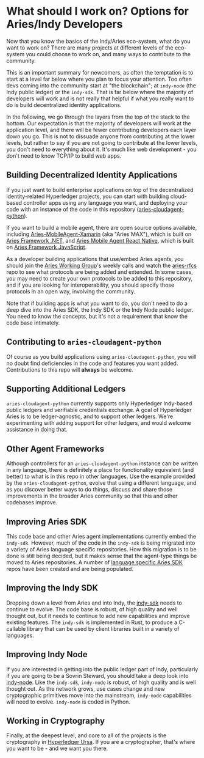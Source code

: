 # What should I work on? Options for Aries/Indy Developers

Now that you know the basics of the Indy/Aries eco-system, what do you want to work on? There are many projects at different levels of the eco-system you could choose to work on, and many ways to contribute to the community.

This is an important summary for newcomers, as often the temptation is to start at a level far below where you plan to focus your attention. Too often devs coming into the community start at "the blockchain"; at `indy-node` (the Indy public ledger) or the `indy-sdk`. That is far below where the majority of developers will work and is not really that helpful if what you really want to do is build decentralized identity applications.

In the following, we go through the layers from the top of the stack to the bottom. Our expectation is that the majority of developers will work at the application level, and there will be fewer contributing developers each layer down you go. This is not to dissuade anyone from contributing at the lower levels, but rather to say if you are not going to contribute at the lower levels, you don't need to everything about it. It's much like web development - you don't need to know TCP/IP to build web apps.

## Building Decentralized Identity Applications

If you just want to build enterprise applications on top of the decentralized identity-related Hyperledger projects, you can start with building cloud-based controller apps using any language you want, and deploying your code with an instance of the code in this repository ([aries-cloudagent-python](https://github.com/hyperledger/aries-cloudagent-python)). 

If you want to build a mobile agent, there are open source options available, including [Aries-MobileAgent-Xamarin](https://github.com/hyperledger/aries-mobileagent-xamarin) (aka "Aries MAX"), which is built on [Aries Framework .NET](https://github.com/hyperledger/aries-framework-dotnet), and [Aries Mobile Agent React Native](https://github.com/hyperledger/aries-mobile-agent-react-native), which is built on [Aries Framework JavaScript](https://github.com/hyperledger/aries-framework-javascript).

As a developer building applications that use/embed Aries agents, you should join the [Aries Working Group](https://wiki.hyperledger.org/display/ARIES/Aries+Working+Group)'s weekly calls and watch the [aries-rfcs](https://github.com/hyperledger/aries-rfcs) repo to see what protocols are being added and extended. In some cases, you may need to create your own protocols to be added to this repository, and if you are looking for interoperability, you should specify those protocols in an open way, involving the community.

Note that if building apps is what you want to do, you don't need to do a deep dive into the Aries SDK, the Indy SDK or the Indy Node public ledger. You need to know the concepts, but it's not a requirement that know the code base intimately.

## Contributing to `aries-cloudagent-python`

Of course as you build applications using `aries-cloudagent-python`, you will no doubt find deficiencies in the code and features you want added. Contributions to this repo will **always** be welcome.

## Supporting Additional Ledgers

`aries-cloudagent-python` currently supports only Hyperledger Indy-based public ledgers and verifiable credentials exchange. A goal of Hyperledger Aries is to be ledger-agnostic, and to support other ledgers. We're experimenting with adding support for other ledgers, and would welcome assistance in doing that.

## Other Agent Frameworks

Although controllers for an `aries-cloudagent-python` instance can be written in any language, there is definitely a place for functionality equivalent (and better) to what is in this repo in other languages. Use the example provided by the `aries-cloudagent-python`, evolve that using a different language, and as you discover better ways to do things, discuss and share those improvements in the broader Aries community so that this and other codebases improve.

## Improving Aries SDK

This code base and other Aries agent implementations currently embed the `indy-sdk`. However, much of the code in the `indy-sdk` is being migrated into a variety of Aries language specific repositories. How this migration is to be done is still being decided, but it makes sense that the agent-type things be moved to Aries repositories. A number of [language specific Aries SDK](https://github.com/hyperledger?utf8=%E2%9C%93&q=aries+sdk&type=&language=) repos have been created and are being populated.

## Improving the Indy SDK

Dropping down a level from Aries and into Indy, the [indy-sdk](https://github.com/hyperledger/indy-sdk) needs to continue to evolve. The code base is robust, of high quality and well thought out, but it needs to continue to add new capabilities and improve existing features. The `indy-sdk` is implemented in Rust, to produce a C-callable library that can be used by client libraries built in a variety of languages.

## Improving Indy Node

If you are interested in getting into the public ledger part of Indy, particularly if you are going to be a Sovrin Steward, you should take a deep look into [indy-node](https://github.com/hyperledger/indy-node). Like the `indy-sdk`, `indy-node` is robust, of high quality and is well thought out. As the network grows, use cases change and new cryptographic primitives move into the mainstream, `indy-node` capabilities will need to evolve. `indy-node` is coded in Python.

## Working in Cryptography

Finally, at the deepest level, and core to all of the projects is the cryptography in [Hyperledger Ursa](https://github.com/hyperledger/ursa). If you are a cryptographer, that's where you want to be - and we want you there.




